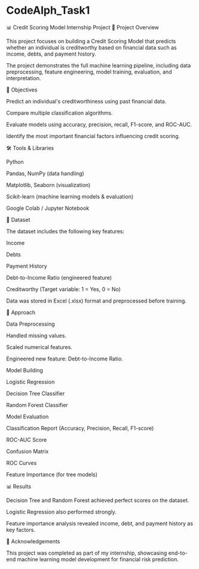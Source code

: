 # CodeAlph_Task1
📊 Credit Scoring Model
Internship Project
📌 Project Overview

This project focuses on building a Credit Scoring Model that predicts whether an individual is creditworthy based on financial data such as income, debts, and payment history.

The project demonstrates the full machine learning pipeline, including data preprocessing, feature engineering, model training, evaluation, and interpretation.

🎯 Objectives

Predict an individual's creditworthiness using past financial data.

Compare multiple classification algorithms.

Evaluate models using accuracy, precision, recall, F1-score, and ROC-AUC.

Identify the most important financial factors influencing credit scoring.

🛠️ Tools & Libraries

Python

Pandas, NumPy (data handling)

Matplotlib, Seaborn (visualization)

Scikit-learn (machine learning models & evaluation)

Google Colab / Jupyter Notebook

📂 Dataset

The dataset includes the following key features:

Income

Debts

Payment History

Debt-to-Income Ratio (engineered feature)

Creditworthy (Target variable: 1 = Yes, 0 = No)

Data was stored in Excel (.xlsx) format and preprocessed before training.

🚀 Approach

Data Preprocessing

Handled missing values.

Scaled numerical features.

Engineered new feature: Debt-to-Income Ratio.

Model Building

Logistic Regression

Decision Tree Classifier

Random Forest Classifier

Model Evaluation

Classification Report (Accuracy, Precision, Recall, F1-score)

ROC-AUC Score

Confusion Matrix

ROC Curves

Feature Importance (for tree models)

📊 Results

Decision Tree and Random Forest achieved perfect scores on the dataset.

Logistic Regression also performed strongly.

Feature importance analysis revealed income, debt, and payment history as key factors.

🙌 Acknowledgements

This project was completed as part of my internship, showcasing end-to-end machine learning model development for financial risk prediction.
